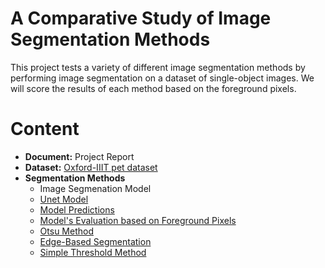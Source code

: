# A Comparative Study of Image Segmentation Methods

This project tests a variety of different image segmentation methods by performing image segmentation on a dataset of single-object images. We will score the results of each method based on the foreground pixels.

# Content

 - __Document:__ Project Report
 - __Dataset:__ [Oxford-IIIT pet dataset](https://www.robots.ox.ac.uk/~vgg/data/pets/)
 - __Segmentation Methods__
   - Image Segmenation Model
    - [Unet Model](https://github.com/nphan20181/csce5300_project/blob/main/models/unet_model.ipynb)
    - [Model Predictions](https://github.com/nphan20181/csce5300_project/blob/main/models/unet_predicts.ipynb)
    - [Model's Evaluation based on Foreground Pixels](https://github.com/nphan20181/csce5300_project/blob/main/evaluate_model_fg.ipynb)
   - [Otsu Method](https://github.com/nphan20181/csce5300_project/blob/main/Otsu_threshold/Otsu%20Method.ipynb)
   - [Edge-Based Segmentation](https://github.com/nphan20181/csce5300_project/blob/main/Edge_Based_Segmentation/Edge_Based_Segmentation_Method.ipynb)
   - [Simple Threshold Method](https://github.com/nphan20181/csce5300_project/blob/main/SimpleThreshold%20Method/SimpleThresholding.ipynb)
